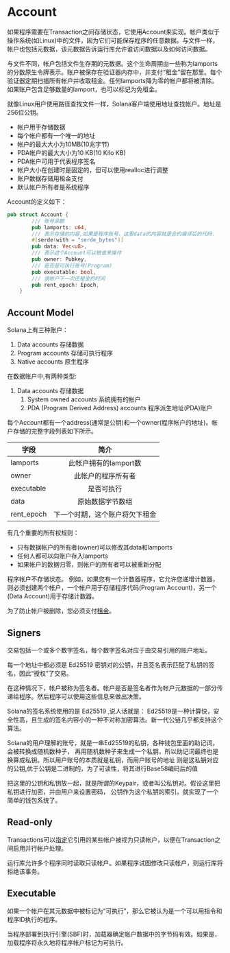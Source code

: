 # Account

如果程序需要在Transaction之间存储状态，它使用Account来实现。帐户类似于操作系统(如Linux)中的文件，因为它们可能保存程序的任意数据。与文件一样，帐户也包括元数据，该元数据告诉运行库允许谁访问数据以及如何访问数据。

与文件不同，帐户包括文件生存期的元数据。这个生命周期由一些称为lamports的分数原生令牌表示。账户被保存在验证器内存中，并支付“租金”留在那里。每个验证器定期扫描所有帐户并收取租金。任何lamports降为零的帐户都将被清除。如果账户包含足够数量的lamport，也可以标记为免租金。

就像Linux用户使用路径查找文件一样，Solana客户端使用地址查找帐户。地址是256位公钥。

* 帐户用于存储数据
* 每个帐户都有一个唯一的地址
* 帐户的最大大小为10MB(10兆字节)
* PDA帐户的最大大小为10 KB(10 Kilo KB)
* PDA帐户可用于代表程序签名
* 帐户大小在创建时是固定的，但可以使用realloc进行调整
* 账户数据存储用租金支付
* 默认帐户所有者是系统程序


Account的定义如下：

```rust
pub struct Account {
        /// 账号余额
        pub lamports: u64,
        /// 表示存储的内容,如果是程序账号，这里data的内容就是合约编译后的代码.
        #[serde(with = "serde_bytes")]
        pub data: Vec<u8>,
        /// 表示这个Account可以被谁来操作
        pub owner: Pubkey,
        /// 是否是可执行账号(Program)
        pub executable: bool,
        /// 该帐户下一次还租金的时间
        pub rent_epoch: Epoch,
    }
```

## Account Model

Solana上有三种账户：

1. Data accounts 存储数据
2. Program accounts 存储可执行程序
3. Native accounts 原生程序

在数据账户中,有两种类型:

1. Data accounts 存储数据
    1. System owned accounts 系统拥有的帐户
    2. PDA (Program Derived Address) accounts 程序派生地址(PDA)账户

每个Account都有一个address(通常是公钥)和一个owner(程序帐户的地址)。帐户存储的完整字段列表如下所示。

| 字段       |              简介              |
| ---------- | :----------------------------: |
| lamports   |     此帐户拥有的lamport数      |
| owner      |       此帐户的程序所有者       |
| executable |           是否可执行           |
| data       |        原始数据字节数组        |
| rent_epoch | 下一个时期，这个账户将欠下租金 |

有几个重要的所有权规则：

* 只有数据帐户的所有者(owner)可以修改其data和lamports
* 任何人都可以向账户存入lamports
* 如果帐户的数据归零，则帐户的所有者可以被重新分配
  
程序帐户不存储状态。 例如，如果您有一个计数器程序，它允许您递增计数器，则必须创建两个帐户，一个帐户用于存储程序代码(Program Account)，另一个(Data Account)用于存储计数器。

为了防止帐户被删除，您必须支付[租金](/solana/intro/rent)。

## Signers

交易包括一个或多个数字签名，每个数字签名对应于由交易引用的账户地址。

每一个地址中都必须是 Ed25519 密钥对的公钥，并且签名表示匹配了私钥的签名，因此“授权”了交易。

在这种情况下，帐户被称为签名者。帐户是否是签名者作为帐户元数据的一部分传递给程序。然后程序可以使用这些信息来做出决策。

Solana的签名系统使用的是 Ed25519 ,说人话就是： Ed25519是一种计算快，安全性高，且生成的签名内容小的一种不对称加密算法。新一代公链几乎都支持这个算法。

Solana的用户理解的账号，就是一串Ed25519的私钥，各种钱包里面的助记词，会被转换成随机数种子， 再用随机数种子来生成一个私钥，所以助记词最终也是换算成私钥。所以用户账号的本质就是私钥，而用户账号的地址 则是这私钥对应的公钥,优于公钥是二进制的，为了可读性，将其进行Base58编码后的值

把这里的公钥和私钥放一起，就是所谓的Keypair，或者叫公私钥对。假设这里把私钥进行加密，并由用户来设置密码， 公钥作为这个私钥的索引。就实现了一个简单的钱包系统了。

## Read-only

Transactions可以[指定](./transactions)它引用的某些帐户被视为只读帐户，以便在Transaction之间启用并行帐户处理。

运行库允许多个程序同时读取只读帐户。如果程序试图修改只读帐户，则运行库将拒绝该事务。

## Executable

如果一个帐户在其元数据中被标记为“可执行”，那么它被认为是一个可以用指令和程序ID执行的程序。

当程序部署到执行引擎(SBF)时，加载器确定帐户数据中的字节码有效。如果是，加载程序将永久地将程序帐户标记为可执行。
